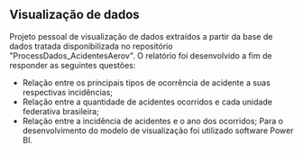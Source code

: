 ## Visualização de dados
Projeto pessoal de visualização de dados extraídos a partir da base de dados tratada disponibilizada no repositório "ProcessDados_AcidentesAerov". O relatório foi desenvolvido a fim de responder as seguintes questões:
- Relação entre os principais tipos de ocorrência de acidente a suas respectivas incidências;
- Relação entre a quantidade de acidentes ocorridos e cada unidade federativa brasileira; 
- Relação entre a incidência de acidentes e o ano dos ocorridos;
Para o desenvolvimento do modelo de visualização foi utilizado software Power BI.

